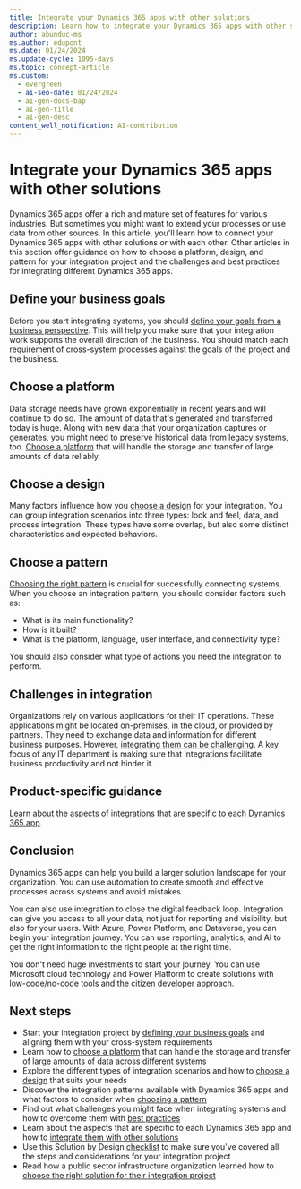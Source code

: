```yaml
---
title: Integrate your Dynamics 365 apps with other solutions
description: Learn how to integrate your Dynamics 365 apps with other solutions, with tips on choosing a platform, design, and pattern for your integration project.
author: abunduc-ms
ms.author: edupont
ms.date: 01/24/2024
ms.update-cycle: 1095-days
ms.topic: concept-article
ms.custom:
  - evergreen
  - ai-seo-date: 01/24/2024
  - ai-gen-docs-bap
  - ai-gen-title
  - ai-gen-desc
content_well_notification: AI-contribution
---
```


# Integrate your Dynamics 365 apps with other solutions

Dynamics 365 apps offer a rich and mature set of features for various industries. But sometimes you might want to extend your processes or use data from other sources. In this article, you'll learn how to connect your Dynamics 365 apps with other solutions or with each other. Other articles in this section offer guidance on how to choose a platform, design, and pattern for your integration project and the challenges and best practices for integrating different Dynamics 365 apps.

## Define your business goals

Before you start integrating systems, you should [define your goals from a business perspective](integrate-other-solutions-business-goals.md). This will help you make sure that your integration work supports the overall direction of the business. You should match each requirement of cross-system processes against the goals of the project and the business.

## Choose a platform

Data storage needs have grown exponentially in recent years and will continue to do so. The amount of data that's generated and transferred today is huge. Along with new data that your organization captures or generates, you might need to preserve historical data from legacy systems, too. [Choose a platform](integrate-other-solutions-choose-platform.md) that will handle the storage and transfer of large amounts of data reliably.

## Choose a design

Many factors influence how you [choose a design](integrate-other-solutions-choose-design.md) for your integration. You can group integration scenarios into three types: look and feel, data, and process integration. These types have some overlap, but also some distinct characteristics and expected behaviors.

## Choose a pattern

[Choosing the right pattern](integrate-other-solutions-choose-pattern.md) is crucial for successfully connecting systems. When you choose an integration pattern, you should consider factors such as:

- What is its main functionality?
- How is it built?
- What is the platform, language, user interface, and connectivity type?

You should also consider what type of actions you need the integration to perform.

## Challenges in integration

Organizations rely on various applications for their IT operations. These applications might be located on-premises, in the cloud, or provided by partners. They need to exchange data and information for different business purposes. However, [integrating them can be challenging](integrate-other-solutions-challenges.md). A key focus of any IT department is making sure that integrations facilitate business productivity and not hinder it.

## Product-specific guidance

[Learn about the aspects of integrations that are specific to each Dynamics 365 app](integrate-other-solutions-guidance-product.md).

## Conclusion

Dynamics 365 apps can help you build a larger solution landscape for your organization. You can use automation to create smooth and effective processes across systems and avoid mistakes.

You can also use integration to close the digital feedback loop. Integration can give you access to all your data, not just for reporting and visibility, but also for your users. With Azure, Power Platform, and Dataverse, you can begin your integration journey. You can use reporting, analytics, and AI to get the right information to the right people at the right time.

You don't need huge investments to start your journey. You can use Microsoft cloud technology and Power Platform to create solutions with low-code/no-code tools and the citizen developer approach.

## Next steps

- Start your integration project by [defining your business goals](integrate-other-solutions-business-goals.md) and aligning them with your cross-system requirements
- Learn how to [choose a platform](integrate-other-solutions-choose-platform.md) that can handle the storage and transfer of large amounts of data across different systems
- Explore the different types of integration scenarios and how to [choose a design](integrate-other-solutions-choose-design.md) that suits your needs
- Discover the integration patterns available with Dynamics 365 apps and what factors to consider when [choosing a pattern](integrate-other-solutions-choose-pattern.md)
- Find out what challenges you might face when integrating systems and how to overcome them with [best practices](integrate-other-solutions-challenges.md)
- Learn about the aspects that are specific to each Dynamics 365 app and how to [integrate them with other solutions](integrate-other-solutions-guidance-product.md)
- Use this Solution by Design [checklist](integrate-other-solutions-checklist.md) to make sure you've covered all the steps and considerations for your integration project
- Read how a public sector infrastructure organization learned how to [choose the right solution for their integration project](integrate-other-solutions-case-study.md)
